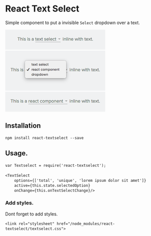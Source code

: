 # React Text Select

Simple component to put a invisible `Select` dropdown over a text.

![](docs/img1.png)
![](docs/img2.png)
![](docs/img3.png)

## Installation

    npm install react-textselect --save

## Usage.

    var Textselect = require('react-textselect');

    <TextSelect
        options={['total', 'unique', 'lorem ipsum dolor sit amet']}
        active={this.state.selectedOption}
        onChange={this.onTextSelectChange}/>


### Add styles.

Dont forget to add styles.

    <link rel="stylesheet" href="/node_modules/react-textselect/textselect.css">
